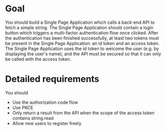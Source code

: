# Goal
You should build a Single Page Application which calls a back-end API to fetch a simple string. The Single Page Application should contain a login button which triggers a multi-factor authentication flow once clicked. After the authentication has been finished successfully, at least two tokens must be present in the Single Page Application: an id token and an access token. The Single Page Application uses the id token to welcome the user (e.g. by displaying the user's name), and the API must be secured so that it can only be called with the access token. 

# Detailed requirements
You should
* Use the authorization code flow
* Use PKCE
* Only return a result from the API when the scope of the access token contains string.read
* Allow new users to register freely

